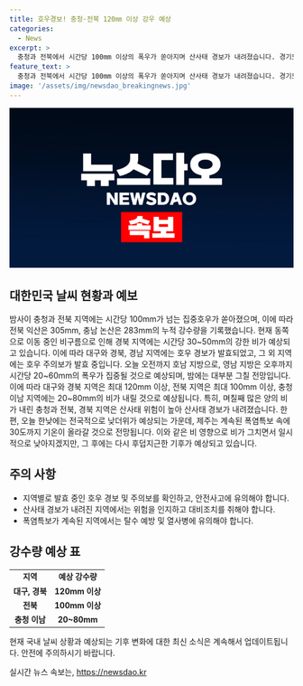 ```yaml
---
title: 호우경보! 충청·전북 120㎜ 이상 강우 예상
categories:
  - News
excerpt: >
  충청과 전북에서 시간당 100mm 이상의 폭우가 쏟아지며 산사태 경보가 내려졌습니다. 경기도와 경북, 경남에 호우 경보가 발령되었고, 비구름은 동쪽으로 이동 중입니다. 내일까지 호우가 이어지겠으며, 대부분 낮더위가 나타날 전망입니다. 지금은 산사태 위험도 높은 상태이므로 주의가 필요합니다. 일부 지역은 폭우로 인한 피해가 우려되며, 지금은 안전을 최우선으로 해야 합니다.
feature_text: >
  충청과 전북에서 시간당 100mm 이상의 폭우가 쏟아지며 산사태 경보가 내려졌습니다. 경기도와 경북, 경남에 호우 경보가 발령되었고, 비구름은 동쪽으로 이동 중입니다. 내일까지 호우가 이어지겠으며, 대부분 낮더위가 나타날 전망입니다. 지금은 산사태 위험도 높은 상태이므로 주의가 필요합니다. 일부 지역은 폭우로 인한 피해가 우려되며, 지금은 안전을 최우선으로 해야 합니다.
image: '/assets/img/newsdao_breakingnews.jpg'
---
```


<p><img src="/assets/img/newsdao_breakingnews.jpg" alt="firstkoreanews 속보" /></p>

<h2 data-ke-size="size26">대한민국 날씨 현황과 예보</h2>

<p data-ke-size="size16">밤사이 충청과 전북 지역에는 시간당 100mm가 넘는 집중호우가 쏟아졌으며, 이에 따라 전북 익산은 305mm, 충남 논산은 283mm의 누적 강수량을 기록했습니다. 현재 동쪽으로 이동 중인 비구름으로 인해 경북 지역에는 시간당 30~50mm의 강한 비가 예상되고 있습니다. 이에 따라 대구와 경북, 경남 지역에는 호우 경보가 발효되었고, 그 외 지역에는 호우 주의보가 발효 중입니다. 오늘 오전까지 호남 지방으로, 영남 지방은 오후까지 시간당 20~60mm의 폭우가 집중될 것으로 예상되며, 밤에는 대부분 그칠 전망입니다. 이에 따라 대구와 경북 지역은 최대 120mm 이상, 전북 지역은 최대 100mm 이상, 충청 이남 지역에는 20~80mm의 비가 내릴 것으로 예상됩니다. 특히, 며칠째 많은 양의 비가 내린 충청과 전북, 경북 지역은 산사태 위험이 높아 산사태 경보가 내려졌습니다. 한편, 오늘 한낮에는 전국적으로 낮더위가 예상되는 가운데, 제주는 계속된 폭염특보 속에 30도까지 기온이 올라갈 것으로 전망됩니다. 이와 같은 비 영향으로 비가 그치면서 일시적으로 낮아지겠지만, 그 후에는 다시 후덥지근한 기후가 예상되고 있습니다.</p>

<h2 data-ke-size="size24">주의 사항</h2>

<ul>
    <li>지역별로 발효 중인 호우 경보 및 주의보를 확인하고, 안전사고에 유의해야 합니다.</li>
    <li>산사태 경보가 내려진 지역에서는 위험을 인지하고 대비조치를 취해야 합니다.</li>
    <li>폭염특보가 계속된 지역에서는 탈수 예방 및 열사병에 유의해야 합니다.</li>
</ul>

<h2 data-ke-size="size24">강수량 예상 표</h2>

<table>
    <tr>
        <td style="text-align: center; height: 17px;"><b>지역</b></td>
        <td style="text-align: center; height: 17px;"><b>예상 강수량</b></td>
    </tr>
    <tr>
        <td style="text-align: center; height: 17px;"><b>대구, 경북</b></td>
        <td style="text-align: center; height: 17px;"><b>120mm 이상</b></td>
    </tr>
    <tr>
        <td style="text-align: center; height: 17px;"><b>전북</b></td>
        <td style="text-align: center; height: 17px;"><b>100mm 이상</b></td>
    </tr>
    <tr>
        <td style="text-align: center; height: 17px;"><b>충청 이남</b></td>
        <td style="text-align: center; height: 17px;"><b>20~80mm</b></td>
    </tr>
</table>

<p data-ke-size="size16">현재 국내 날씨 상황과 예상되는 기후 변화에 대한 최신 소식은 계속해서 업데이트됩니다. 안전에 주의하시기 바랍니다.</p>
실시간 뉴스 속보는, <a href="https://newsdao.kr" rel="dofollow">https://newsdao.kr</a>


